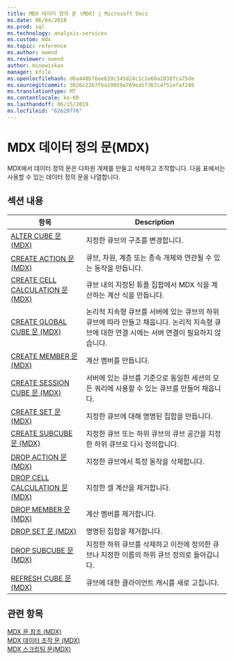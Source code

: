 ```yaml
---
title: MDX 데이터 정의 문 (MDX) | Microsoft Docs
ms.date: 06/04/2018
ms.prod: sql
ms.technology: analysis-services
ms.custom: mdx
ms.topic: reference
ms.author: owend
ms.reviewer: owend
author: minewiskan
manager: kfile
ms.openlocfilehash: d6a440b76ee639c345d24c1c1e60a2038fca75de
ms.sourcegitcommit: 3026c22b7fba19059a769ea5f367c4f51efaf286
ms.translationtype: MT
ms.contentlocale: ko-KR
ms.lasthandoff: 06/15/2019
ms.locfileid: "62629776"
---
```

# <a name="mdx-data-definition-statements-mdx"></a>MDX 데이터 정의 문(MDX)


  MDX에서 데이터 정의 문은 다차원 개체를 만들고 삭제하고 조작합니다. 다음 표에서는 사용할 수 있는 데이터 정의 문을 나열합니다.  
  
## <a name="in-this-section"></a>섹션 내용  
  
|항목|Description|  
|-----------|-----------------|  
|[ALTER CUBE 문&#40;MDX&#41;](../mdx/mdx-data-definition-alter-cube.md)|지정한 큐브의 구조를 변경합니다.|  
|[CREATE ACTION 문 &#40;MDX&#41;](../mdx/mdx-data-definition-create-action.md)|큐브, 차원, 계층 또는 종속 개체와 연관될 수 있는 동작을 만듭니다.|  
|[CREATE CELL CALCULATION 문&#40;MDX&#41;](../mdx/mdx-data-definition-create-cell-calculation.md)|큐브 내의 지정된 튜플 집합에서 MDX 식을 계산하는 계산 식을 만듭니다.|  
|[CREATE GLOBAL CUBE 문 &#40;MDX&#41;](../mdx/mdx-data-definition-create-global-cube.md)|논리적 지속형 큐브를 서버에 있는 큐브의 하위 큐브에 따라 만들고 채웁니다. 논리적 지속형 큐브에 대한 연결 시에는 서버 연결이 필요하지 않습니다.|  
|[CREATE MEMBER 문&#40;MDX&#41;](../mdx/mdx-data-definition-create-member.md)|계산 멤버를 만듭니다.|  
|[CREATE SESSION CUBE 문 &#40;MDX&#41;](../mdx/mdx-data-definition-create-session-cube.md)|서버에 있는 큐브를 기준으로 동일한 세션의 모든 쿼리에 사용할 수 있는 큐브를 만들어 채웁니다.|  
|[CREATE SET 문&#40;MDX&#41;](../mdx/mdx-data-definition-create-set.md)|지정한 큐브에 대해 명명된 집합을 만듭니다.|  
|[CREATE SUBCUBE 문 &#40;MDX&#41;](../mdx/mdx-data-definition-create-subcube.md)|지정한 큐브 또는 하위 큐브의 큐브 공간을 지정한 하위 큐브로 다시 정의합니다.|  
|[DROP ACTION 문 &#40;MDX&#41;](../mdx/mdx-data-definition-drop-action.md)|지정한 큐브에서 특정 동작을 삭제합니다.|  
|[DROP CELL CALCULATION 문 &#40;MDX&#41;](../mdx/mdx-data-definition-drop-cell-calculation.md)|지정한 셀 계산을 제거합니다.|  
|[DROP MEMBER 문 &#40;MDX&#41;](../mdx/mdx-data-definition-drop-member.md)|계산 멤버를 제거합니다.|  
|[DROP SET 문 &#40;MDX&#41;](../mdx/mdx-data-definition-drop-set.md)|명명된 집합을 제거합니다.|  
|[DROP SUBCUBE 문 &#40;MDX&#41;](../mdx/mdx-data-definition-drop-subcube.md)|지정한 하위 큐브를 삭제하고 이전에 정의한 큐브나 지정한 이름의 하위 큐브 정의로 돌아갑니다.|  
|[REFRESH CUBE 문 &#40;MDX&#41;](../mdx/mdx-data-definition-refresh-cube.md)|큐브에 대한 클라이언트 캐시를 새로 고칩니다.|  
  
## <a name="see-also"></a>관련 항목  
 [MDX 문 참조 &#40;MDX&#41;](../mdx/mdx-statement-reference-mdx.md)   
 [MDX 데이터 조작 문 &#40;MDX&#41;](../mdx/mdx-data-manipulation-statements-mdx.md)   
 [MDX 스크립팅 문&#40;MDX&#41;](../mdx/mdx-scripting-statements-mdx.md)  
  
  
